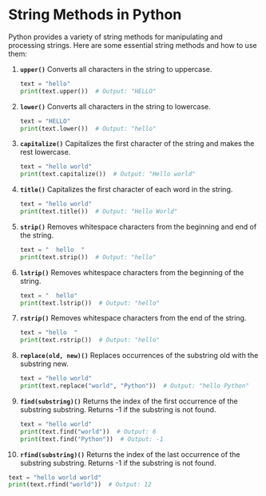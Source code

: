 # String Methods in Python

Python provides a variety of string methods for manipulating and processing strings. Here are some essential string methods and how to use them:

1. **`upper()`**
   Converts all characters in the string to uppercase.

   ```python
   text = "hello"
   print(text.upper())  # Output: "HELLO"

2. **`lower()`**
   Converts all characters in the string to lowercase.

   ```python
   text = "HELLO"
   print(text.lower())  # Output: "hello"

3. **`capitalize()`**
   Capitalizes the first character of the string and makes the rest lowercase.

   ```python
   text = "hello world"
   print(text.capitalize())  # Output: "Hello world"

4. **`title()`**
   Capitalizes the first character of each word in the string.

   ```python
   text = "hello world"
   print(text.title())  # Output: "Hello World"

5. **`strip()`**
   Removes whitespace characters from the beginning and end of the string.

   ```python
   text = "  hello  "
   print(text.strip())  # Output: "hello"

6. **`lstrip()`**
   Removes whitespace characters from the beginning of the string.

   ```python
   text = "  hello"
   print(text.lstrip())  # Output: "hello"

7. **`rstrip()`**
   Removes whitespace characters from the end of the string.

   ```python
   text = "hello  "
   print(text.rstrip())  # Output: "hello"

8. **`replace(old, new)()`**
   Replaces occurrences of the substring old with the substring new.

   ```python
   text = "hello world"
   print(text.replace("world", "Python"))  # Output: "hello Python"

9. **`find(substring)()`**
    Returns the index of the first occurrence of the substring substring. Returns -1 if the substring is not found.
   
   ```python
   text = "hello world"
   print(text.find("world"))  # Output: 6
   print(text.find("Python"))  # Output: -1

10. **`rfind(substring)()`**
    Returns the index of the last occurrence of the substring substring. Returns -1 if the substring is not found.

   ```python
   text = "hello world world"
   print(text.rfind("world"))  # Output: 12
